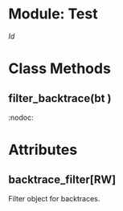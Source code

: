 # Module: Test
    

$Id$


# Class Methods
## filter_backtrace(bt ) [](#method-c-filter_backtrace)
:nodoc:
# Attributes
## backtrace_filter[RW] [](#attribute-c-backtrace_filter)
Filter object for backtraces.


